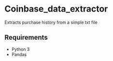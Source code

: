 # Coinbase_data_extractor
Extracts purchase history from a simple txt file

## Requirements
- Python 3 
- Pandas
